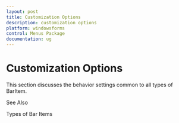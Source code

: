 ```yaml
---
layout: post
title: Customization Options
description: customization options
platform: windowsforms
control: Menus Package 
documentation: ug
---
```

# Customization Options

This section discusses the behavior settings common to all types of BarItem.

See Also

Types of Bar Items